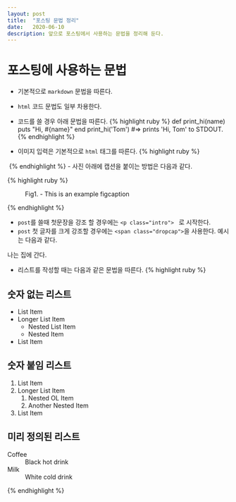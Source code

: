 ```yaml
---
layout: post
title:  "포스팅 문법 정리"
date:   2020-06-10
description: 앞으로 포스팅에서 사용하는 문법을 정리해 둔다. 
---
```

# 포스팅에 사용하는 문법
- 기본적으로 ``markdown`` 문법을 따른다. 
- ``html`` 코드 문법도 일부 차용한다.
- 코드를 쓸 경우 아래 문법을 따른다. 
{% highlight ruby %}
def print_hi(name)
  puts "Hi, #{name}"
end
print_hi('Tom')
#=> prints 'Hi, Tom' to STDOUT.
{% endhighlight %}

- 이미지 입력은 기본적으로 ``html`` 태그를 따른다. 
{% highlight ruby %}
<img src="{{ '/assets/img/touring.jpg' | prepend: site.baseurl }}" alt="">
{% endhighlight %}
- 사진 아래에 캡션을 붙이는 방법은 다음과 같다. 

{% highlight ruby %}
<figure>
	<img src="{{ '/assets/img/touring.jpg' | prepend: site.baseurl }}" alt=""> 
	<figcaption>Fig1. - This is an example figcaption</figcaption>
</figure>
{% endhighlight %}

- ``post``를 쓸때 첫문장을 강조 할 경우에는 ``<p class="intro"> `` 로 시작한다.
- ``post`` 첫 글자를 크게 강조할 경우에는 ``<span class="dropcap">``을 사용한다.
예시는 다음과 같다. 
<p> <span class="dropcap">나</span>는 집에 간다.</p>

- 리스트를 작성할 때는 다음과 같은 문법을 따른다.
 {% highlight ruby %}
## 숫자 없는 리스트
* List Item
* Longer List Item
  * Nested List Item
  * Nested Item
* List Item

## 숫자 붙임 리스트
1. List Item
2. Longer List Item
    1. Nested OL Item
    2. Another Nested Item
3. List Item

## 미리 정의된 리스트
<dl>
  <dt>Coffee</dt>
  <dd>Black hot drink</dd>
  <dt>Milk</dt>
  <dd>White cold drink</dd>
</dl>
{% endhighlight %}

 
